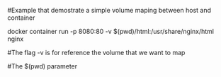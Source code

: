 #Example that demostrate a simple volume maping between host and container

docker container run -p 8080:80 -v $(pwd)/html:/usr/share/nginx/html nginx


#The flag -v is for reference the volume that we want to map 

#The $(pwd) parameter
